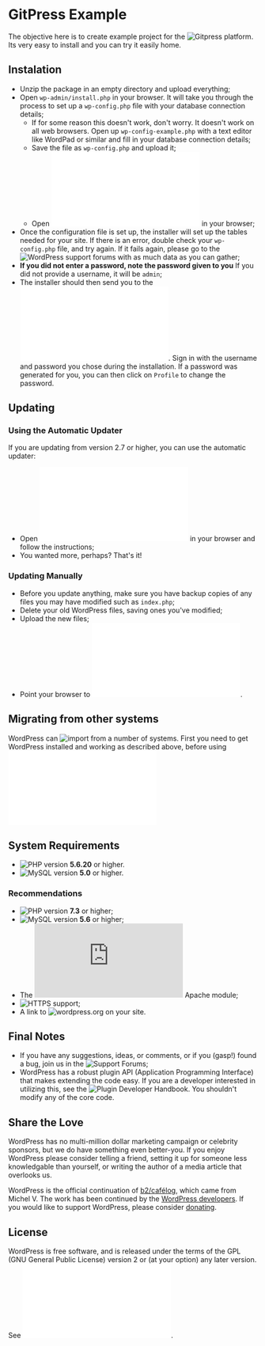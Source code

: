# GitPress Example

The objective here is to create example project for the ![Gitpress platform](https://github.com/pschoffer/gitpress).
Its very easy to install and you can try it easily home.

## Instalation
 - Unzip the package in an empty directory and upload everything;
 - Open `wp-admin/install.php` in your browser. It will take you through the process to set up a `wp-config.php` file with your database connection details;
    - If for some reason this doesn't work, don't worry. It doesn't work on all web browsers. Open up `wp-config-example.php` with a text editor like WordPad or similar and fill in your database connection details;
    - Save the file as `wp-config.php` and upload it;
    - Open ![wp-admin/install.php](wp-admin/install.php) in your browser;
- Once the configuration file is set up, the installer will set up the tables needed for your site. If there is an error, double check your `wp-config.php` file, and try again. If it fails again, please go to the ![WordPress support forums](https://wordpress.org/support/forums/) with as much data as you can gather;  
- **If you did not enter a password, note the password given to you** If you did not provide a username, it will be `admin`;
- The installer should then send you to the ![login page](wp-login.php). Sign in with the username and password you chose during the installation. If a password was generated for you, you can then click on `Profile` to change the password.

## Updating
### Using the Automatic Updater
If you are updating from version 2.7 or higher, you can use the automatic updater:

- Open ![wp-admin/update-core.php](wp-admin/update-core.php) in your browser and follow the instructions;
- You wanted more, perhaps? That's it!

### Updating Manually

- Before you update anything, make sure you have backup copies of any files you may have modified such as `index.php`;
- Delete your old WordPress files, saving ones you've modified;
- Upload the new files;
- Point your browser to ![wp-admin/upgrade.php](/wp-admin/upgrade.php).

## Migrating from other systems
WordPress can ![import from a number of systems](https://wordpress.org/support/article/importing-content/). First you need to get WordPress installed and working as described above, before using ![our import tools](wp-admin/import.php)

## System Requirements

- ![PHP](https://secure.php.net/) version __5.6.20__ or higher.
- ![MySQL](https://www.mysql.com/) version **5.0** or higher.


### Recommendations 

- ![PHP](https://secure.php.net/) version **7.3** or higher;
- ![MySQL](https://www.mysql.com) version **5.6** or higher;
- The ![mod_rewrite](https://httpd.apache.org/docs/2.2/mod/mod_rewrite.html) Apache module;
- ![HTTPS](https://wordpress.org/news/2016/12/moving-toward-ssl/) support;
- A link to ![wordpress.org](https://wordpress.org/) on your site.


## Final Notes

- If you have any suggestions, ideas, or comments, or if you (gasp!) found a bug, join us in the ![Support Forums](https://wordpress.org/support/forums/);
- WordPress has a robust plugin <abbr>API</abbr> (Application Programming Interface) that makes extending the code easy. If you are a developer interested in utilizing this, see the ![Plugin Developer Handbook](https://developer.wordpress.org/plugins/). You shouldn't modify any of the core code.


## Share the Love
WordPress has no multi-million dollar marketing campaign or celebrity sponsors, but we do have something even better-you. If you enjoy WordPress please consider telling a friend, setting it up for someone less knowledgable than yourself, or writing the author of a media article that overlooks us.

WordPress is the official continuation of <a href="http://cafelog.com/">b2/caf&#233;log</a>, which came from Michel V. The work has been continued by the <a href="https://wordpress.org/about/">WordPress developers</a>. If you would like to support WordPress, please consider <a href="https://wordpress.org/donate/">donating</a>.

## License
WordPress is free software, and is released under the terms of the <abbr>GPL</abbr> (GNU General Public License) version 2 or (at your option) any later version. See ![license.txt](license.txt).




